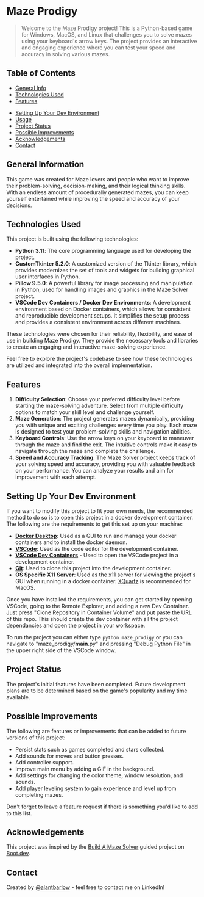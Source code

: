 # Maze Prodigy
> Welcome to the Maze Prodigy project! This is a Python-based game for Windows, MacOS, and Linux that challenges you to solve mazes using your keyboard's arrow keys. The project provides an interactive and engaging experience where you can test your speed and accuracy in solving various mazes.
<!--
> You can download the latest version of the game [_here_](https://maze_prodigy.alantbarlow.dev).
-->


## Table of Contents
* [General Info](#general-information)
* [Technologies Used](#technologies-used)
* [Features](#features)
<!-- * [Screenshots](#screenshots) -->
* [Setting Up Your Dev Environment](#setting-up-your-dev-environment)
* [Usage](#usage)
* [Project Status](#project-status)
* [Possible Improvements](#possible-improvements)
* [Acknowledgements](#acknowledgements)
* [Contact](#contact)
<!-- * [License](#license) -->


## General Information
This game was created for Maze lovers and people who want to improve their problem-solving, decision-making, and their logical thinking skills. With an endless amount of procedurally generated mazes, you can keep yourself entertained while improving the speed and accuracy of your decisions. 


## Technologies Used
This project is built using the following technologies:

- **Python 3.11**: The core programming language used for developing the project.
- **CustomTkinter 5.2.0**: A customized version of the Tkinter library, which provides modernizes the set of tools and widgets for building graphical user interfaces in Python.
- **Pillow 9.5.0**: A powerful library for image processing and manipulation in Python, used for handling images and graphics in the Maze Solver project.
- **VSCode Dev Containers / Docker Dev Environments**: A development environment based on Docker containers, which allows for consistent and reproducible development setups. It simplifies the setup process and provides a consistent environment across different machines.

These technologies were chosen for their reliability, flexibility, and ease of use in building Maze Prodigy. They provide the necessary tools and libraries to create an engaging and interactive maze-solving experience.

Feel free to explore the project's codebase to see how these technologies are utilized and integrated into the overall implementation.


## Features
1. **Difficulty Selection**: Choose your preferred difficulty level before starting the maze-solving adventure. Select from multiple difficulty options to match your skill level and challenge yourself.
2. **Maze Generation**: The project generates mazes dynamically, providing you with unique and exciting challenges every time you play. Each maze is designed to test your problem-solving skills and navigation abilities.
3. **Keyboard Controls**: Use the arrow keys on your keyboard to maneuver through the maze and find the exit. The intuitive controls make it easy to navigate through the maze and complete the challenge.
4. **Speed and Accuracy Tracking**: The Maze Solver project keeps track of your solving speed and accuracy, providing you with valuable feedback on your performance. You can analyze your results and aim for improvement with each attempt.

<!--
## Screenshots
![Example screenshot](./img/screenshot.png)
-->

## Setting Up Your Dev Environment
If you want to modify this project to fit your own needs, the recommended method to do so is to open this project in a docker development container. The following are the requirements to get this set up on your machine: 

- [**Docker Desktop**](https://www.docker.com/products/docker-desktop/): Used as a GUI to run and manage your docker containers and to install the docker daemon. 
- [**VSCode**](https://code.visualstudio.com/): Used as the code editor for the development container.
- [**VSCode Dev Containers**](https://code.visualstudio.com/docs/devcontainers/containers) - Used to open the VSCode project in a development container.
- [**Git**](https://git-scm.com/downloads): Used to clone this project into the development container.
- **OS Specific X11 Server**: Used as the x11 server for viewing the project's GUI when running in a docker container. [XQuartz](https://www.xquartz.org/) is recommended for MacOS. 

Once you have installed the requirements, you can get started by opening VSCode, going to the Remote Explorer, and adding a new Dev Container. Just press "Clone Repository in Container Volume" and put paste the URL of this repo. This should create the dev container with all the project dependancies and open the project in your workspace. 

To run the project you can either type `python maze_prodigy` or you can navigate to "maze_prodigy/__main__.py" and pressing "Debug Python File" in the upper right side of the VSCode window.


## Project Status
The project's initial features have been completed. Future development plans are to be determined based on the game's popularity and my time available.


## Possible Improvements
The following are features or improvements that can be added to future versions of this project:

- Persist stats such as games completed and stars collected.
- Add sounds for moves and button presses.
- Add controller support.
- Improve main menu by adding a GIF in the background.
- Add settings for changing the color theme, window resolution, and sounds.
- Add player leveling system to gain experience and level up from completing mazes.

Don't forget to leave a feature request if there is something you'd like to add to this list.


## Acknowledgements
This project was inspired by the [Build A Maze Solver](https://boot.dev/project/2b266bb4-2262-49c0-b6d1-75cd8c5e8be8/fb0967e1-a304-4110-8bf3-41071d99af0c) guided project on [Boot.dev](https://boot.dev/).


## Contact
Created by [@alantbarlow](https://www.linkedin.com/in/alantbarlow/) - feel free to contact me on LinkedIn!


<!--
## License
This project is open source and available under the [... License]().
-->